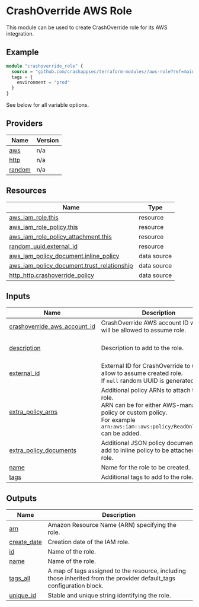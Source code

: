 # CrashOverride AWS Role

This module can be used to create CrashOverride role
for its AWS integration.

## Example

```terraform
module "crashoverride_role" {
  source = "github.com/crashappsec/terraform-modules//aws-role?ref=main"
  tags = {
    environment = "prod"
  }
}
```

See below for all variable options.

## Providers

| Name                                                      | Version |
| --------------------------------------------------------- | ------- |
| <a name="provider_aws"></a> [aws](#provider_aws)          | n/a     |
| <a name="provider_http"></a> [http](#provider_http)       | n/a     |
| <a name="provider_random"></a> [random](#provider_random) | n/a     |

## Resources

| Name                                                                                                                                             | Type        |
| ------------------------------------------------------------------------------------------------------------------------------------------------ | ----------- |
| [aws_iam_role.this](https://registry.terraform.io/providers/hashicorp/aws/latest/docs/resources/iam_role)                                        | resource    |
| [aws_iam_role_policy.this](https://registry.terraform.io/providers/hashicorp/aws/latest/docs/resources/iam_role_policy)                          | resource    |
| [aws_iam_role_policy_attachment.this](https://registry.terraform.io/providers/hashicorp/aws/latest/docs/resources/iam_role_policy_attachment)    | resource    |
| [random_uuid.external_id](https://registry.terraform.io/providers/hashicorp/random/latest/docs/resources/uuid)                                   | resource    |
| [aws_iam_policy_document.inline_policy](https://registry.terraform.io/providers/hashicorp/aws/latest/docs/data-sources/iam_policy_document)      | data source |
| [aws_iam_policy_document.trust_relationship](https://registry.terraform.io/providers/hashicorp/aws/latest/docs/data-sources/iam_policy_document) | data source |
| [http_http.crashoverride_policy](https://registry.terraform.io/providers/hashicorp/http/latest/docs/data-sources/http)                           | data source |

## Inputs

| Name                                                                                                                  | Description                                                                                                                                                                          | Type           | Default                                                                                                   | Required |
| --------------------------------------------------------------------------------------------------------------------- | ------------------------------------------------------------------------------------------------------------------------------------------------------------------------------------ | -------------- | --------------------------------------------------------------------------------------------------------- | :------: |
| <a name="input_crashoverride_aws_account_id"></a> [crashoverride_aws_account_id](#input_crashoverride_aws_account_id) | CrashOverride AWS account ID which will be allowed to assume role.                                                                                                                   | `string`       | `"224111541501"`                                                                                          |    no    |
| <a name="input_description"></a> [description](#input_description)                                                    | Description to add to the role.                                                                                                                                                      | `string`       | `"Role which can be assumed by CrashOverride AWS account for its AWS integration. See crashoverride.com"` |    no    |
| <a name="input_external_id"></a> [external_id](#input_external_id)                                                    | External ID for CrashOverride to use to allow to assume created role. <br/>If `null` random UUID is generated.                                                                       | `string`       | `null`                                                                                                    |    no    |
| <a name="input_extra_policy_arns"></a> [extra_policy_arns](#input_extra_policy_arns)                                  | Additional policy ARNs to attach to the role. <br/>ARN can be for either AWS-managed policy or custom policy.<br/>For example `arn:aws:iam::aws:policy/ReadOnlyAccess` can be added. | `list(string)` | `[]`                                                                                                      |    no    |
| <a name="input_extra_policy_documents"></a> [extra_policy_documents](#input_extra_policy_documents)                   | Additional JSON policy documents to add to inline policy to be attached to the role.                                                                                                 | `list(string)` | `[]`                                                                                                      |    no    |
| <a name="input_name"></a> [name](#input_name)                                                                         | Name for the role to be created.                                                                                                                                                     | `string`       | `"CrashOverrideIntegrationRole"`                                                                          |    no    |
| <a name="input_tags"></a> [tags](#input_tags)                                                                         | Additional tags to add to the role.                                                                                                                                                  | `map(string)`  | `{}`                                                                                                      |    no    |

## Outputs

| Name                                                                 | Description                                                                                                           |
| -------------------------------------------------------------------- | --------------------------------------------------------------------------------------------------------------------- |
| <a name="output_arn"></a> [arn](#output_arn)                         | Amazon Resource Name (ARN) specifying the role.                                                                       |
| <a name="output_create_date"></a> [create_date](#output_create_date) | Creation date of the IAM role.                                                                                        |
| <a name="output_id"></a> [id](#output_id)                            | Name of the role.                                                                                                     |
| <a name="output_name"></a> [name](#output_name)                      | Name of the role.                                                                                                     |
| <a name="output_tags_all"></a> [tags_all](#output_tags_all)          | A map of tags assigned to the resource, including those inherited from the provider default_tags configuration block. |
| <a name="output_unique_id"></a> [unique_id](#output_unique_id)       | Stable and unique string identifying the role.                                                                        |
